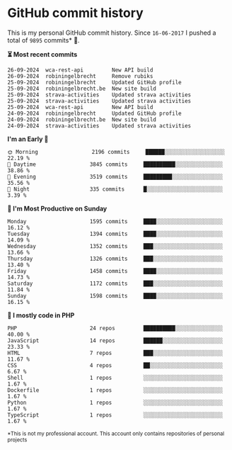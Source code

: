 # GitHub commit history
This is my personal GitHub commit history. Since <!--START_SECTION:first-commit-date-->`16-06-2017`<!--END_SECTION:first-commit-date--> I pushed a total of <!--START_SECTION:total-commit-count-->`9895`<!--END_SECTION:total-commit-count--> commits* 🎉.

<!--START_SECTION:most-recent-commits-->
**⏳ Most recent commits**
                                        
```text
26-09-2024  wca-rest-api         New API build
26-09-2024  robiningelbrecht     Remove rubiks
25-09-2024  robiningelbrecht     Updated GitHub profile
25-09-2024  robiningelbrecht.be  New site build
25-09-2024  strava-activities    Updated strava activities
25-09-2024  strava-activities    Updated strava activities
25-09-2024  wca-rest-api         New API build
24-09-2024  robiningelbrecht     Updated GitHub profile
24-09-2024  robiningelbrecht.be  New site build
24-09-2024  strava-activities    Updated strava activities
```
<!--END_SECTION:most-recent-commits-->  

<!--START_SECTION:commits-per-day-time-->
**I&#039;m an Early 🐤**

```text
🌞 Morning                 2196 commits     ██████░░░░░░░░░░░░░░░░░░░   22.19 %
🌆 Daytime                 3845 commits     ██████████░░░░░░░░░░░░░░░   38.86 %
🌃 Evening                 3519 commits     █████████░░░░░░░░░░░░░░░░   35.56 %
🌙 Night                   335 commits      █░░░░░░░░░░░░░░░░░░░░░░░░   3.39 %
```
<!--END_SECTION:commits-per-day-time-->  

<!--START_SECTION:commits-per-weekday-->
**📅 I&#039;m Most Productive on Sunday**

```text
Monday                    1595 commits     ████░░░░░░░░░░░░░░░░░░░░░   16.12 %
Tuesday                   1394 commits     ████░░░░░░░░░░░░░░░░░░░░░   14.09 %
Wednesday                 1352 commits     ███░░░░░░░░░░░░░░░░░░░░░░   13.66 %
Thursday                  1326 commits     ███░░░░░░░░░░░░░░░░░░░░░░   13.40 %
Friday                    1458 commits     ████░░░░░░░░░░░░░░░░░░░░░   14.73 %
Saturday                  1172 commits     ███░░░░░░░░░░░░░░░░░░░░░░   11.84 %
Sunday                    1598 commits     ████░░░░░░░░░░░░░░░░░░░░░   16.15 %
```
<!--END_SECTION:commits-per-weekday-->  

<!--START_SECTION:repos-per-language-->
**💬 I mostly code in PHP**

```text
PHP                       24 repos         ██████████░░░░░░░░░░░░░░░   40.00 %
JavaScript                14 repos         ██████░░░░░░░░░░░░░░░░░░░   23.33 %
HTML                      7 repos          ███░░░░░░░░░░░░░░░░░░░░░░   11.67 %
CSS                       4 repos          ██░░░░░░░░░░░░░░░░░░░░░░░   6.67 %
Shell                     1 repos          ░░░░░░░░░░░░░░░░░░░░░░░░░   1.67 %
Dockerfile                1 repos          ░░░░░░░░░░░░░░░░░░░░░░░░░   1.67 %
Python                    1 repos          ░░░░░░░░░░░░░░░░░░░░░░░░░   1.67 %
TypeScript                1 repos          ░░░░░░░░░░░░░░░░░░░░░░░░░   1.67 %
```
<!--END_SECTION:repos-per-language-->  

<sub>*This is not my professional account. This account only contains repositories of personal projects</sub>
